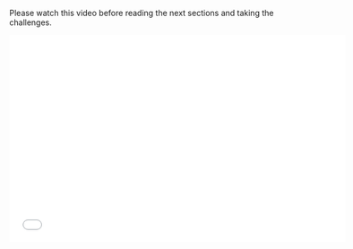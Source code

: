 Please watch this video before reading the next sections and taking the challenges.

<div class="video">
<div class="video-wrapper">
<iframe src="//player.vimeo.com/video/138085787" width="600" height="370" frameborder="0" webkitallowfullscreen mozallowflscreen allowfullscreen></iframe>
</div>
</div>